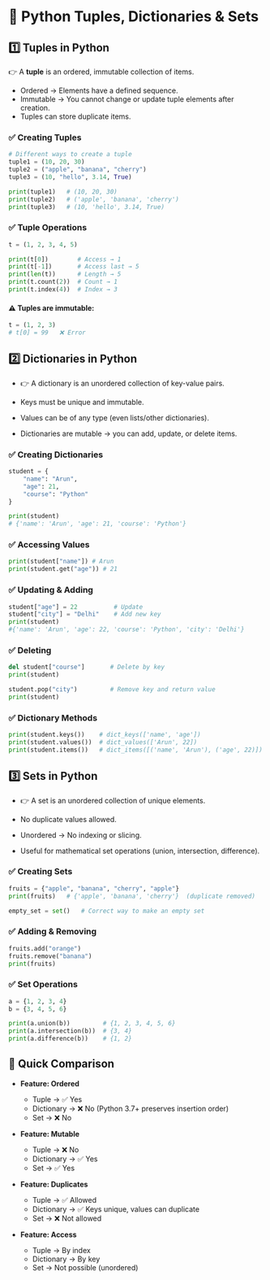 # 📘 Python Tuples, Dictionaries & Sets

## 1️⃣ Tuples in Python

👉 A **tuple** is an ordered, immutable collection of items.

- Ordered → Elements have a defined sequence.
- Immutable → You cannot change or update tuple elements after creation.
- Tuples can store duplicate items.

### ✅ Creating Tuples

```python
# Different ways to create a tuple
tuple1 = (10, 20, 30)
tuple2 = ("apple", "banana", "cherry")
tuple3 = (10, "hello", 3.14, True)

print(tuple1)   # (10, 20, 30)
print(tuple2)   # ('apple', 'banana', 'cherry')
print(tuple3)   # (10, 'hello', 3.14, True)
```

### ✅ Tuple Operations

```python
t = (1, 2, 3, 4, 5)

print(t[0])        # Access → 1
print(t[-1])       # Access last → 5
print(len(t))      # Length → 5
print(t.count(2))  # Count → 1
print(t.index(4))  # Index → 3

```

#### ⚠️ Tuples are immutable:

```python
t = (1, 2, 3)
# t[0] = 99   ❌ Error

```

## 2️⃣ Dictionaries in Python

- 👉 A dictionary is an unordered collection of key-value pairs.

- Keys must be unique and immutable.

- Values can be of any type (even lists/other dictionaries).

- Dictionaries are mutable → you can add, update, or delete items.

### ✅ Creating Dictionaries

```python
student = {
    "name": "Arun",
    "age": 21,
    "course": "Python"
}

print(student)
# {'name': 'Arun', 'age': 21, 'course': 'Python'}
```

### ✅ Accessing Values
```python
print(student["name"]) # Arun
print(student.get("age")) # 21
```
### ✅ Updating & Adding

```python
student["age"] = 22          # Update
student["city"] = "Delhi"    # Add new key
print(student)
#{'name': 'Arun', 'age': 22, 'course': 'Python', 'city': 'Delhi'}
```

### ✅ Deleting

```python
del student["course"]       # Delete by key
print(student)

student.pop("city")         # Remove key and return value
print(student)
```

### ✅ Dictionary Methods

```python
print(student.keys())    # dict_keys(['name', 'age'])
print(student.values())  # dict_values(['Arun', 22])
print(student.items())   # dict_items([('name', 'Arun'), ('age', 22)])
```

## 3️⃣ Sets in Python

- 👉 A set is an unordered collection of unique elements.

- No duplicate values allowed.

- Unordered → No indexing or slicing.

- Useful for mathematical set operations (union, intersection, difference).

### ✅ Creating Sets

```python
fruits = {"apple", "banana", "cherry", "apple"}
print(fruits)   # {'apple', 'banana', 'cherry'}  (duplicate removed)

empty_set = set()   # Correct way to make an empty set
```

### ✅ Adding & Removing

```python
fruits.add("orange")
fruits.remove("banana")
print(fruits)
```

### ✅ Set Operations

```python
a = {1, 2, 3, 4}
b = {3, 4, 5, 6}

print(a.union(b))         # {1, 2, 3, 4, 5, 6}
print(a.intersection(b))  # {3, 4}
print(a.difference(b))    # {1, 2}
```

## 📝 Quick Comparison

- **Feature: Ordered**
  - Tuple → ✅ Yes
  - Dictionary → ❌ No (Python 3.7+ preserves insertion order)
  - Set → ❌ No

- **Feature: Mutable**
  - Tuple → ❌ No
  - Dictionary → ✅ Yes
  - Set → ✅ Yes

- **Feature: Duplicates**
  - Tuple → ✅ Allowed
  - Dictionary → ✅ Keys unique, values can duplicate
  - Set → ❌ Not allowed

- **Feature: Access**
  - Tuple → By index
  - Dictionary → By key
  - Set → Not possible (unordered)

